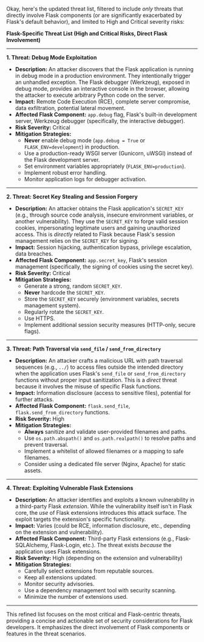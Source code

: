 Okay, here's the updated threat list, filtered to include *only* threats that directly involve Flask components (or are significantly exacerbated by Flask's default behavior), and limited to High and Critical severity risks:

**Flask-Specific Threat List (High and Critical Risks, Direct Flask Involvement)**

---

**1. Threat: Debug Mode Exploitation**

*   **Description:** An attacker discovers that the Flask application is running in debug mode in a production environment. They intentionally trigger an unhandled exception. The Flask debugger (Werkzeug), exposed in debug mode, provides an interactive console in the browser, allowing the attacker to execute arbitrary Python code on the server.
*   **Impact:** Remote Code Execution (RCE), complete server compromise, data exfiltration, potential lateral movement.
*   **Affected Flask Component:** `app.debug` flag, Flask's built-in development server, Werkzeug debugger (specifically, the interactive debugger).
*   **Risk Severity:** Critical
*   **Mitigation Strategies:**
    *   **Never** enable debug mode (`app.debug = True` or `FLASK_ENV=development`) in production.
    *   Use a production-ready WSGI server (Gunicorn, uWSGI) instead of the Flask development server.
    *   Set environment variables appropriately (`FLASK_ENV=production`).
    *   Implement robust error handling.
    *   Monitor application logs for debugger activation.

---

**2. Threat: Secret Key Stealing and Session Forgery**

*   **Description:** An attacker obtains the Flask application's `SECRET_KEY` (e.g., through source code analysis, insecure environment variables, or another vulnerability).  They use the `SECRET_KEY` to forge valid session cookies, impersonating legitimate users and gaining unauthorized access.  This is *directly* related to Flask because Flask's session management relies on the `SECRET_KEY` for signing.
*   **Impact:** Session hijacking, authentication bypass, privilege escalation, data breaches.
*   **Affected Flask Component:** `app.secret_key`, Flask's session management (specifically, the signing of cookies using the secret key).
*   **Risk Severity:** Critical
*   **Mitigation Strategies:**
    *   Generate a strong, random `SECRET_KEY`.
    *   **Never** hardcode the `SECRET_KEY`.
    *   Store the `SECRET_KEY` securely (environment variables, secrets management system).
    *   Regularly rotate the `SECRET_KEY`.
    *   Use HTTPS.
    *   Implement additional session security measures (HTTP-only, secure flags).

---

**3. Threat: Path Traversal via `send_file` / `send_from_directory`**

*   **Description:** An attacker crafts a malicious URL with path traversal sequences (e.g., `../`) to access files outside the intended directory when the application uses Flask's `send_file` or `send_from_directory` functions without proper input sanitization.  This is a *direct* threat because it involves the misuse of specific Flask functions.
*   **Impact:** Information disclosure (access to sensitive files), potential for further attacks.
*   **Affected Flask Component:** `flask.send_file`, `flask.send_from_directory` functions.
*   **Risk Severity:** High
*   **Mitigation Strategies:**
    *   **Always** sanitize and validate user-provided filenames and paths.
    *   Use `os.path.abspath()` and `os.path.realpath()` to resolve paths and prevent traversal.
    *   Implement a whitelist of allowed filenames or a mapping to safe filenames.
    *   Consider using a dedicated file server (Nginx, Apache) for static assets.

---

**4. Threat: Exploiting Vulnerable Flask Extensions**

*   **Description:** An attacker identifies and exploits a known vulnerability in a third-party Flask *extension*. While the vulnerability itself isn't in Flask core, the *use* of Flask extensions introduces this attack surface. The exploit targets the extension's specific functionality.
*   **Impact:** Varies (could be RCE, information disclosure, etc., depending on the extension and vulnerability).
*   **Affected Flask Component:** Third-party Flask extensions (e.g., Flask-SQLAlchemy, Flask-Login, etc.).  The threat exists *because* the application uses Flask extensions.
*   **Risk Severity:** High (depending on the extension and vulnerability)
*   **Mitigation Strategies:**
    *   Carefully select extensions from reputable sources.
    *   Keep all extensions updated.
    *   Monitor security advisories.
    *   Use a dependency management tool with security scanning.
    *   Minimize the number of extensions used.
---

This refined list focuses on the most critical and Flask-centric threats, providing a concise and actionable set of security considerations for Flask developers.  It emphasizes the direct involvement of Flask components or features in the threat scenarios.
